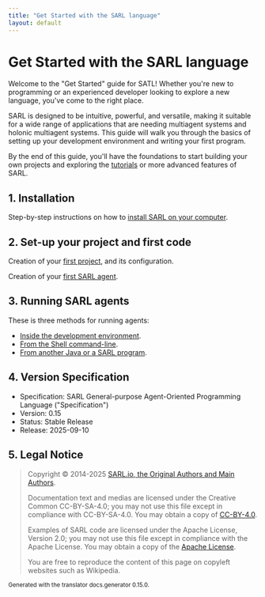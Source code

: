 ```yaml
---
title: "Get Started with the SARL language"
layout: default
---
```


# Get Started with the SARL language

Welcome to the "Get Started" guide for SATL! Whether you're new to programming or an experienced developer looking to explore a new language, you've come to the right place.

SARL is designed to be intuitive, powerful, and versatile, making it suitable for a wide range of applications that are needing multiagent systems and holonic multiagent systems. This guide will walk you through the basics of setting up your development environment and writing your first program.

By the end of this guide, you'll have the foundations to start building your own projects and exploring the [tutorials](../tutorials/index.html) or more advanced features of SARL.

## 1. Installation

Step-by-step instructions on how to [install SARL on your computer](./InstallSARLTools.html).

## 2. Set-up your project and first code

Creation of your [first project](./CreateFirstProject.html), and its configuration.

Creation of your [first SARL agent](./AgentIntroduction.html).

## 3. Running SARL agents

These is three methods for running agents:

* [Inside the development environment](./RunSARLAgentEclipse.html).
* [From the Shell command-line](./RunSARLAgentCLI.html).
* [From another Java or a SARL program](RunSARLAgentJava.html).

## 4. Version Specification

* Specification: SARL General-purpose Agent-Oriented Programming Language ("Specification")
* Version: 0.15
* Status: Stable Release
* Release: 2025-09-10

## 5. Legal Notice

> Copyright &copy; 2014-2025 [SARL.io, the Original Authors and Main Authors](http://www.sarl.io/about/index.html).
>
> Documentation text and medias are licensed under the Creative Common CC-BY-SA-4.0;
> you may not use this file except in compliance with CC-BY-SA-4.0.
> You may obtain a copy of [CC-BY-4.0](https://creativecommons.org/licenses/by-sa/4.0/deed.en).
>
> Examples of SARL code are licensed under the Apache License, Version 2.0;
> you may not use this file except in compliance with the Apache License.
> You may obtain a copy of the [Apache License](http://www.apache.org/licenses/LICENSE-2.0).
>
> You are free to reproduce the content of this page on copyleft websites such as Wikipedia.

<small>Generated with the translator docs.generator 0.15.0.</small>
